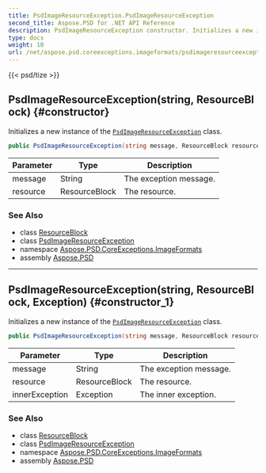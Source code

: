 ```yaml
---
title: PsdImageResourceException.PsdImageResourceException
second_title: Aspose.PSD for .NET API Reference
description: PsdImageResourceException constructor. Initializes a new instance of the PsdImageResourceException class
type: docs
weight: 10
url: /net/aspose.psd.coreexceptions.imageformats/psdimageresourceexception/psdimageresourceexception/
---
```

{{< psd/tize >}}
## PsdImageResourceException(string, ResourceBlock) {#constructor}

Initializes a new instance of the [`PsdImageResourceException`](../) class.

```csharp
public PsdImageResourceException(string message, ResourceBlock resource)
```

| Parameter | Type | Description |
| --- | --- | --- |
| message | String | The exception message. |
| resource | ResourceBlock | The resource. |

### See Also

* class [ResourceBlock](../../../aspose.psd.fileformats.psd/resourceblock/)
* class [PsdImageResourceException](../)
* namespace [Aspose.PSD.CoreExceptions.ImageFormats](../../psdimageresourceexception/)
* assembly [Aspose.PSD](../../../)

---

## PsdImageResourceException(string, ResourceBlock, Exception) {#constructor_1}

Initializes a new instance of the [`PsdImageResourceException`](../) class.

```csharp
public PsdImageResourceException(string message, ResourceBlock resource, Exception innerException)
```

| Parameter | Type | Description |
| --- | --- | --- |
| message | String | The exception message. |
| resource | ResourceBlock | The resource. |
| innerException | Exception | The inner exception. |

### See Also

* class [ResourceBlock](../../../aspose.psd.fileformats.psd/resourceblock/)
* class [PsdImageResourceException](../)
* namespace [Aspose.PSD.CoreExceptions.ImageFormats](../../psdimageresourceexception/)
* assembly [Aspose.PSD](../../../)


